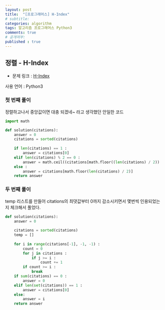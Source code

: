 ```yaml
---
layout: post
title:  "[프로그래머스] H-Index"
# subtitle: 
categories: algorithm
tags: 알고리즘 프로그래머스 Python3
comments: true
# 공개여부:
published : true
---
```


## 정렬 - H-Index

* 문제 링크 : [H-Index](https://programmers.co.kr/learn/courses/30/lessons/42747#)

사용 언어 : Python3

### 첫 번째 풀이

정렬하고나서 중앙값이면 대충 되겠네~ 라고 생각했던 안일한 코드

```python
import math

def solution(citations):
    answer = 0
    citations = sorted(citations)
    
    if len(citations) == 1 :
        answer = citations[0]
    elif len(citations) % 2 == 0 :
        answer = math.ceil((citations[math.floor((len(citations) / 2)) - 1] + citations[math.floor(len(citations) / 2)]) / 2)
    else :
        answer = citations[math.floor(len(citations) / 2)]
    return answer
```

### 두 번째 풀이

temp 리스트를 만들어 citations의 최댓값부터 0까지 감소시키면서 몇번씩 인용되었는지 체크해서 풀었다.

```python
def solution(citations):
    answer = 0
        
    citations = sorted(citations)
    temp = []
    
    for i in range(citations[-1], -1, -1) :
        count = 0
        for j in citations :
            if j >= i :
                count += 1
        if count >= i :
            break
    if sum(citations) == 0 :
        answer = 0
    elif len(set(citations)) == 1 : 
        answer = citations[0]
    else:
        answer = i
    return answer
```